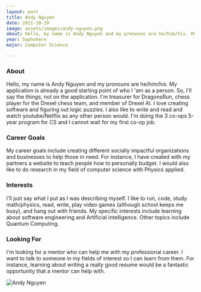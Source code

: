 ```yaml
---
layout: post
title: Andy Nguyen 
date: 2021-10-20
image: assets/images/andy-nguyen.png
about: Hello, my name is Andy Nguyen and my pronouns are he/him/his. My application is already a good starting point of who I 'am as a person. So, I'll say the things, not on the application. I'm treasurer for DragonsRun, chess player for the Drexel chess team, and member of Drexel AI. I love creating software and figuring out logic puzzles. I also like to write and read and watch youtube/Netflix as any other person would. I'm doing the 3 co-ops 5-year program for CS and I cannot wait for my first co-op job.
year: Sophomore
major: Computer Science

---
```


### About

Hello, my name is Andy Nguyen and my pronouns are he/him/his. My application is already a good starting point of who I 'am as a person. So, I'll say the things, not on the application. I'm treasurer for DragonsRun, chess player for the Drexel chess team, and member of Drexel AI. I love creating software and figuring out logic puzzles. I also like to write and read and watch youtube/Netflix as any other person would. I'm doing the 3 co-ops 5-year program for CS and I cannot wait for my first co-op job.

### Career Goals

My career goals include creating different socially impactful organizations and businesses to help those in need. For instance, I have created with my partners a website to teach people how to personally budget. I would also like to do research in my field of computer science with Physics applied.

### Interests

I'll just say what I put as I was describing myself. I like to run, code, study math/physics, read, write, play video games (although school keeps me busy), and hang out with friends. My specific interests include learning about software engineering and Artificial intelligence. Other topics include Quantum Computing.

### Looking For

I'm looking for a mentor who can help me with my professional career. I want to talk to someone in my fields of interest so I can learn from them. For instance, learning about writing a really good resume would be a fantastic opportunity that a mentor can help with.

<div class="text-center my-5">
    <img src="{ ../assets/images/andy-nguyen.png | absolute_url }" alt="Andy Nguyen" class="rounded post-img" />
</div>
